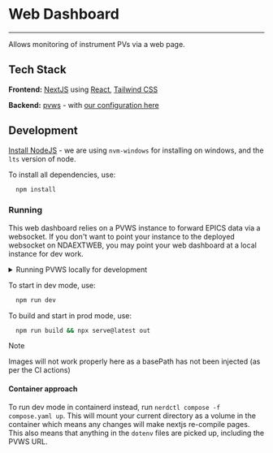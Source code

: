 # Web Dashboard

---

Allows monitoring of instrument PVs via a web page.

## Tech Stack

**Frontend:** [NextJS](https://nextjs.org/) using [React](https://react.dev/), [Tailwind CSS](https://tailwindcss.com/)

**Backend:** [pvws](https://github.com/ornl-epics/pvws) - with [our configuration here](https://github.com/ISISComputingGroup/pvws-config)

## Development

[Install NodeJS](https://docs.npmjs.com/downloading-and-installing-node-js-and-npm) - we are using `nvm-windows` for installing on windows, and the `lts` version of node.

To install all dependencies, use:

```bash
  npm install
```

### Running

This web dashboard relies on a PVWS instance to forward EPICS data via a websocket. If you don't want to point your instance to the deployed websocket on NDAEXTWEB, you may point your web dashboard at a local instance for dev work.

<details>
  <summary>Running PVWS locally for development</summary>
  
  To run a PVWS instance locally, the [Tomcat 9](https://tomcat.apache.org/download-90.cgi) binaries need to be downloaded. 
  After this: 
  1. Download the nightly webapp `pvws.war` from the [PVWS homepage](https://github.com/ornl-epics/pvws) and place it in `webapps\` of your tomcat download
  2. Create a file called `setenv.bat` in the `bin\` folder of tomcat with your `EPICS_CA_ADDR_LIST` and `EPICS_CA_AUTO_ADDR_LIST` (you can get these by doing `set EPICS_CA` in an `epicsterm.bat`) ie this, where 1.2.3.4 is your CA gateway address: 
```bat
set EPICS_CA_ADDR_LIST=127.255.255.255 1.2.3.4
set EPICS_CA_AUTO_ADDR_LIST=NO
```
  3. `cd` to `bin\` and run `catalina.bat start` to start the tomcat server. you can verify this is working by going to `http://localhost:8080/pvws/` - you should see a summary webpage.
  4.  Create an `.env.local` file with `NEXT_PUBLIC_WS_URL` set to the pvws URL you are using. For example:

```.env.local
NEXT_PUBLIC_WS_URL=ws://<hostname>:<port>/pvws/pv
```

</details>

To start in dev mode, use:

```bash
  npm run dev
```

To build and start in prod mode, use:

```bash
  npm run build && npx serve@latest out
```

> [!NOTE]  
> Images will not work properly here as a basePath has not been injected (as per the CI actions)

#### Container approach

To run dev mode in containerd instead, run `nerdctl compose -f compose.yaml up`. This will mount your current directory as a volume in the container which means any changes will make nextjs re-compile pages. This also means that anything in the `dotenv` files are picked up, including the PVWS URL.
